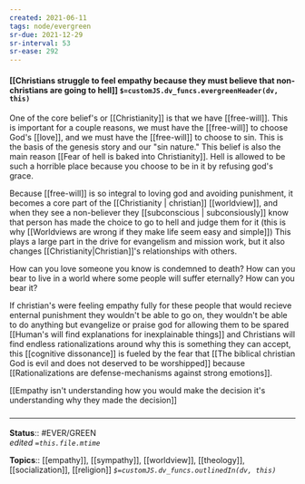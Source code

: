 ```yaml
---
created: 2021-06-11
tags: node/evergreen
sr-due: 2021-12-29
sr-interval: 53
sr-ease: 292
---
```


#### [[Christians struggle to feel empathy because they must believe that non-christians are going to hell]] `$=customJS.dv_funcs.evergreenHeader(dv, this)`

One of the core belief's or [[Christianity]] is that we have [[free-will]]. This is important for a couple reasons, we must have the [[free-will]] to choose God's [[love]], and we must have the [[free-will]] to choose to sin. This is the basis of the genesis story and our "sin nature." This belief is also the main reason [[Fear of hell is baked into Christianity]]. Hell is allowed to be such a horrible place because you choose to be in it by refusing god's grace.

Because [[free-will]] is so integral to loving god and avoiding punishment, it becomes a core part of the [[Christianity | christian]] [[worldview]], and when they see a non-believer they [[subconscious | subconsiously]] know that person has made the choice to go to hell and judge them for it (this is why [[Worldviews are wrong if they make life seem easy and simple]]) This plays a large part in the drive for evangelism and mission work, but it also changes [[Christianity|Christian]]'s relationships with others. 

How can you love someone you know is condemned to death? How can you bear to live in a world where some people will suffer eternally? How can you bear it?

If christian's were feeling empathy fully for these people that would recieve enternal punishment they wouldn't be able to go on, they wouldn't be able to do anything but evangelize or praise god for allowing them to be spared [[Human's will find explanations for inexplainable things]] and Christians will find endless rationalizations around why this is something they can accept, this [[cognitive dissonance]] is fueled by the fear that [[The biblical christian God is evil and does not deserved to be worshipped]] because [[Rationalizations are defense-mechanisms against strong emotions]]. 

[[Empathy isn't understanding how you would make the decision it's understanding why they made the decision]]

### <hr class="footnote"/>

**Status**:: #EVER/GREEN  
*edited `=this.file.mtime`*

**Topics**:: [[empathy]], [[sympathy]], [[worldview]], [[theology]], [[socialization]], [[religion]]
*`$=customJS.dv_funcs.outlinedIn(dv, this)`*

